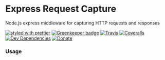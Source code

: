 # Express Request Capture

Node.js express middleware for capturing HTTP requests and responses

[![styled with prettier](https://img.shields.io/badge/styled_with-prettier-ff69b4.svg)](https://github.com/prettier/prettier)
[![Greenkeeper badge](https://badges.greenkeeper.io/nshimiye/express-request-capture.svg)](https://greenkeeper.io/)
[![Travis](https://img.shields.io/travis/nshimiye/express-request-capture.svg)](https://travis-ci.org/nshimiye/express-request-capture)
[![Coveralls](https://img.shields.io/coveralls/nshimiye/express-request-capture.svg)](https://coveralls.io/github/nshimiye/express-request-capture)
[![Dev Dependencies](https://david-dm.org/nshimiye/express-request-capture/dev-status.svg)](https://david-dm.org/nshimiye/express-request-capture?type=dev)
[![Donate](https://img.shields.io/badge/donate-paypal-blue.svg)](https://paypal.me/nshimiye)


### Usage
